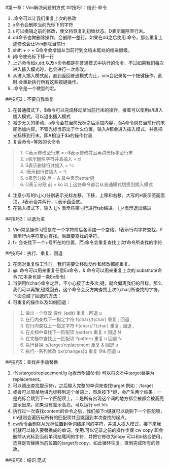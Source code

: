 #第一章：Vim解决问题的方式
##技巧1：结识-命令
1. .命令可以让我们重复上次的修改
2. x命令会删除当前光标下的字符
3. u可以撤销之前的修改，使文档恢复到初始状态。D表示删除至行末。
4. dd命令也做删除操作，会删除一整行。如果在dd之后使用.命令，那么重复上述修改会让Vim删除当前行
5. shift + > + G命令会增加从当前行到文档末尾处的缩进层级。
6. j命令使光标下移一行
7. 上述命令如x,dd,以及>命令都是在普通模式中执行的命令，不过如果我们每次进入插入模式时，也会进行一次修改。
8. 从进入插入模式起，直到返回普通模式为止，vim会记录每一个按键操作。此时.会重新执行所有这些按键操作。
9. .命令是一个微型的宏。

##技巧2：不要自我重复
1. 在普通模式下，$命令可以完成移动至当前行末的操作，接着可以使用a/i进入插入模式，<Esc>可以退出插入模式
2. 减少无关的移动，a命令会在当前光标之后添加内容，而A命令则在当前行的末尾添加内容。不管光标当前出于什么位置，输入A都会进入插入模式，并且把光标移到行末。即A相当于$a的操作封装
3. 复合命令=等效的长命令  

>1. C表示修改至行末 = c$表示修改并且再讲光标移至行末
>2. s表示删除字符并且插入 = cl
>3. S表示删除行并插入 = ^c
>4. I表示到行首插入 = ^i
>5. o表示分段  后 = A<CR> 其中<CR>表示enter键
>6. O表示分段  前 = ko  以上这些命令都会从普通模式切换到插入模式

4. 注意小写的h,j,k,l分别表示光标左移，下移，上移和右移。大写的H表示至画面顶，J表示合并两行，L表示画面底。
5. 在输入模式下，输入 i,j> 表示将第i-j行进行tab缩进。 i,j<表示退出缩进

##技巧3：以退为进
1. Vim常见操作习惯是在一个字符前后各添加一个空格，f表示行内字符查找，F表示行内字符反向查找。后跟要查找的字符。
2. f+ 会查找下一个+号所在的位置，而;命令会重复查找上次f命令所查找的字符

##技巧4：执行、重复、回退
1. 在面对重复性工作时，我们需要让移动动作和修改都能重复。
2. @: 命令可以用来重复任意Ex命令，& 命令可以用来重复上次的:substitute命令(它本身也是一条Ex命令)
3. 当使用f{char}命令之后，不小心按了太多次;键，就会偏离我们的目标，那么我们可以再按,键跳回去，这个命令会反方向查找上次f{char}所查找的字符。下面总结了回退的方法：
4. 可重复的操作以及如何回退：

>1. 做出一个修改  				操作 {edit}       重复 .        回退 u
>2. 在行内查找下一指定字符 	f{char}/t{char}  重复 ;        回退 ,
>3. 在行内查找上一指定字符    F{char}/T{char}  重复 ;        回退 ,
>4. 在文档中查找下一匹配项    /pattern<CR>     重复 n        回退 N
>5. 在文档中查找上一匹配项    ?pattern<CR>     重复 n        回退 N
>6. 执行替换          :s/target/replacement  重复 &        回退 u
>7. 执行一系列修改           qx{changes}q     重复 @&       回退 u

##技巧5：查找并手动替换
1. :%s/target/replacement/g (g表示附加命令)  可以将文本中target替换为replacement。
2. 可以调出查找提示符/，之后输入完整的单词来查找target 例如：/target
3. 或者可以简单地讲光标移到这个单词上，然后按下*键，会产生两个结果：一是光标会跳到下一个匹配项上，二是所有出现这个词的地方都会被都会被高亮显示出来。如果没有显示高亮，可以运行 set hls
4. 执行过一次查找content的命令之后，我们按下n键就可以跳到下一个匹配项，nn键则会遍历玩所有的匹配项并且跳回到本次查找的起点。
5. cw命令会删除从光标位置到单词结尾间的字符，并进入插入模式，接下来我们就可以输入要替换成的单词。使用.可以记录之前的操作步骤 cw copy <Esc>  即会删除从光标到当前单词结尾间的字符，并把它修改为copy 可以和n结合使用，选择是否替换当前位置的target为copy。如此循环往复，直到完成所有的修改。

##技巧6：结识.范式